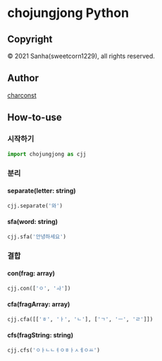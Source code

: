 # chojungjong Python

## Copyright
© 2021 Sanha(sweetcorn1229), all rights reserved.

## Author
[charconst](https://github.com/everythingisformathieu)

## How-to-use

### 시작하기
```python
import chojungjong as cjj
```

### 분리

#### separate(letter: string)
```python
cjj.separate('와')
```

#### sfa(word: string)
```python
cjj.sfa('안녕하세요')
```

### 결합

#### con(frag: array)
```python
cjj.con(['ㅇ', 'ㅘ'])
```

#### cfa(fragArray: array)
```python
cjj.cfa([['ㅎ', 'ㅏ', 'ㄴ'], ['ㄱ', 'ㅡ', 'ㄹ']])
```

#### cfs(fragString: string)
```python
cjj.cfs('ㅇㅏㄴㄴㅕㅇㅎㅏㅅㅔㅇㅛ')
```
